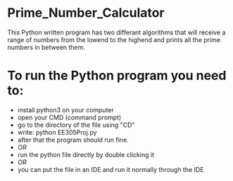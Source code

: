 # Prime_Number_Calculator
This Python written program has two differant algorithms that will receive a range of numbers from the lowend to the highend and prints all the prime numbers in between them.

# To run the Python program you need to:
- install python3 on your computer
- open your CMD (command prompt) 
- go to the directory of the file using "CD" 
- write: python EE305Proj.py 
- after that the program should run fine.
- *OR*
- run the python file directly by double clicking it
- *OR* 
- you can put the file in an IDE and run it normally through the IDE 
